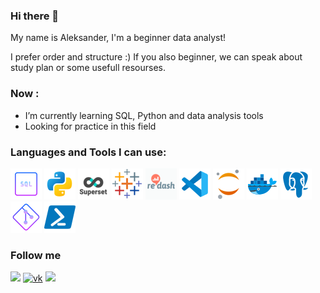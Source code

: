 ### Hi there 👋
My name is Aleksander, I'm a beginner data analyst!

I prefer order and structure :)
If you also beginner, we can speak about study plan or some usefull resourses.

### Now :

- I’m currently learning SQL, Python and data analysis tools
- Looking for practice in this field

### Languages and Tools I can use:

![sql](https://github.com/avgalkov/avgalkov/blob/main/assets/sql.png)
![python](https://github.com/avgalkov/avgalkov/blob/main/assets/python.png)
![superset](https://github.com/avgalkov/avgalkov/blob/main/assets/superset.png)
![tableau](https://github.com/avgalkov/avgalkov/blob/main/assets/tableau.png)
![redash](https://github.com/avgalkov/avgalkov/blob/main/assets/redash.png)
![vsc](https://github.com/avgalkov/avgalkov/blob/main/assets/vsc.png)
![jupyter](https://github.com/avgalkov/avgalkov/blob/main/assets/jupyter.png)
![docker](https://github.com/avgalkov/avgalkov/blob/main/assets/docker.png)
![postgres](https://github.com/avgalkov/avgalkov/blob/main/assets/postgresql.png)
![git](https://github.com/avgalkov/avgalkov/blob/main/assets/git.png)
![powershell](https://github.com/avgalkov/avgalkov/blob/main/assets/powershell.png)

### Follow me

[![](https://img.shields.io/badge/Telegram-<COLOR>?style=social&logo=telegram)](https://t.me/alexglkv)
[![vk](https://img.shields.io/badge/Vkontakte-<COLOR>?style=social&logo=vk)](https://vk.com/galkov91)
[![](https://img.shields.io/badge/Facebook-<COLOR>?style=social&logo=facebook)](https://www.facebook.com/)

